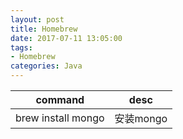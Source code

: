 ```yaml
---
layout: post
title: Homebrew
date: 2017-07-11 13:05:00
tags:
- Homebrew
categories: Java
---
```



|              command          |                    desc                    |
| ----------------------------- | ------------------------------------------ |
| brew install mongo            | 安装mongo                                  |

